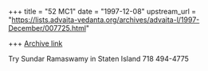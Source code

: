 +++
title = "52 MC1"
date = "1997-12-08"
upstream_url = "https://lists.advaita-vedanta.org/archives/advaita-l/1997-December/007725.html"

+++
[Archive link](https://lists.advaita-vedanta.org/archives/advaita-l/1997-December/007725.html)

Try Sundar Ramaswamy in Staten Island 718 494-4775

